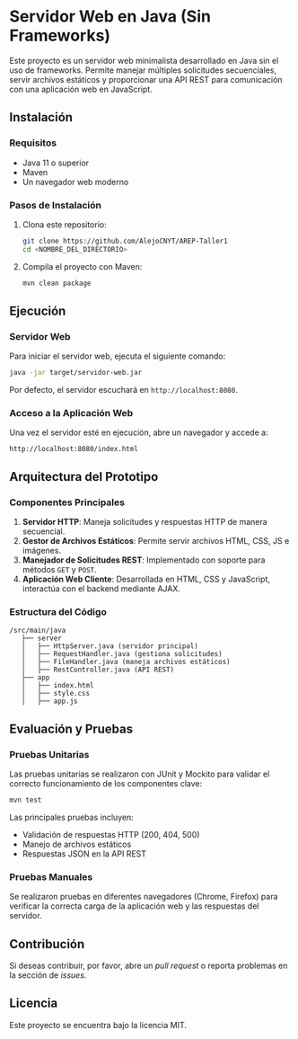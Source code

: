 # Servidor Web en Java (Sin Frameworks)

Este proyecto es un servidor web minimalista desarrollado en Java sin el uso de frameworks. Permite manejar múltiples solicitudes secuenciales, servir archivos estáticos y proporcionar una API REST para comunicación con una aplicación web en JavaScript.

## Instalación

### Requisitos
- Java 11 o superior
- Maven
- Un navegador web moderno

### Pasos de Instalación
1. Clona este repositorio:
   ```sh
   git clone https://github.com/AlejoCNYT/AREP-Taller1
   cd <NOMBRE_DEL_DIRECTORIO>
   ```
2. Compila el proyecto con Maven:
   ```sh
   mvn clean package
   ```

## Ejecución

### Servidor Web
Para iniciar el servidor web, ejecuta el siguiente comando:
```sh
java -jar target/servidor-web.jar
```
Por defecto, el servidor escuchará en `http://localhost:8080`.

### Acceso a la Aplicación Web
Una vez el servidor esté en ejecución, abre un navegador y accede a:
```
http://localhost:8080/index.html
```

## Arquitectura del Prototipo

### Componentes Principales
1. **Servidor HTTP**: Maneja solicitudes y respuestas HTTP de manera secuencial.
2. **Gestor de Archivos Estáticos**: Permite servir archivos HTML, CSS, JS e imágenes.
3. **Manejador de Solicitudes REST**: Implementado con soporte para métodos `GET` y `POST`.
4. **Aplicación Web Cliente**: Desarrollada en HTML, CSS y JavaScript, interactúa con el backend mediante AJAX.

### Estructura del Código
```
/src/main/java
   ├── server
   │   ├── HttpServer.java (servidor principal)
   │   ├── RequestHandler.java (gestiona solicitudes)
   │   ├── FileHandler.java (maneja archivos estáticos)
   │   ├── RestController.java (API REST)
   ├── app
   │   ├── index.html
   │   ├── style.css
   │   ├── app.js
```

## Evaluación y Pruebas

### Pruebas Unitarias
Las pruebas unitarias se realizaron con JUnit y Mockito para validar el correcto funcionamiento de los componentes clave:
```sh
mvn test
```
Las principales pruebas incluyen:
- Validación de respuestas HTTP (200, 404, 500)
- Manejo de archivos estáticos
- Respuestas JSON en la API REST

### Pruebas Manuales
Se realizaron pruebas en diferentes navegadores (Chrome, Firefox) para verificar la correcta carga de la aplicación web y las respuestas del servidor.

## Contribución
Si deseas contribuir, por favor, abre un _pull request_ o reporta problemas en la sección de _issues_.

## Licencia
Este proyecto se encuentra bajo la licencia MIT.

